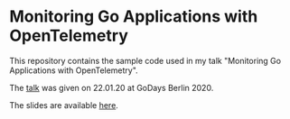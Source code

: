 # Monitoring Go Applications with OpenTelemetry

This repository contains the sample code used in my talk "Monitoring Go Applications with
OpenTelemetry".

The [talk](https://youtu.be/R3A3BjpMi6k) was given on 22.01.20 at GoDays Berlin 2020.

The slides are available
[here](https://speakerdeck.com/johananl/monitoring-go-applications-with-opentelemetry).
